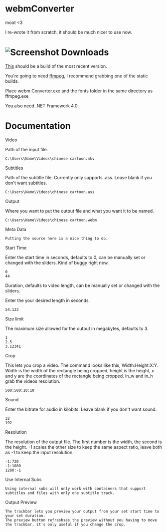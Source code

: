 webmConverter
=========
moot <3

I re-wrote it from scratch, it should be much nicer to use now.

![Screenshot](http://a.pomf.se/oqzaxk.png)
Downloads
=========
[This](https://github.com/Wsheerio/webmConverter/raw/master/Executable/webmConverter.zip) should be a build of the most recent version.

You're going to need [ffmpeg](http://ffmpeg.zeranoe.com/builds/), I recommend grabbing one of the static builds.

Place webm Converter.exe and the fonts folder in the same directory as ffmpeg.exe

You also need .NET Framework 4.0

Documentation
=========

Video

Path of the input file.

    C:\Users\Name\Videos\chinese cartoon.mkv

Subtitles

Path of the subtitle file. Currently only supports .ass. Leave blank if you don't want subtitles.

    C:\Users\Name\Videos\chinese cartoon.ass
    
Output

Where you want to put the output file and what you want it to be named.

    C:\Users\Name\Videos\chinese cartoon.webm
    
Meta Data

    Putting the source here is a nice thing to do.

Start Time

Enter the start time in seconds, defaults to 0, can be manually set or changed with the sliders. Kind of buggy right now.

    0
    44

Duration, defaults to video length, can be manually set or changed with the sliders.

Enter the your desired length in seconds.

    54.123

Size limit

The maximum size allowed for the output in megabytes, defaults to 3.

    1
    2.5
    3.12341

Crop

This lets you crop a video\. The command looks like this, Width:Height:X:Y. Width is the width of the rectangle being cropped, height is the height, x and y are the coordinates of the rectangle being cropped. in_w and in_h grab the videos resolution.

    500:500:10:10

Sound

Enter the bitrate for audio in kilobits. Leave blank if you don't want sound.

    32
    192

Resolution

The resolution of the output file. The first number is the width, the second is the height. -1 scales the other size to keep the same aspect ratio, leave both as -1 to keep the input resolution.

    -1:720
    -1:1080
    1280:-1

Use Internal Subs

    Using internal subs will only work with containers that support subtitles and files with only one subtitle track.

Output Preview

    The trackbar lets you preview your output from your set start time to your set duration.
    The preview button refreshses the preview without you having to move the trackbar, it's only useful if you change the crop.
